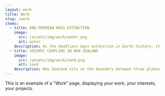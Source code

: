 ```yaml
---
layout: work
title: Work
slug: /work
items:
  - title: END-PERMIAN MASS EXTINCTION
    image:
      src: /assets/img/work/water.png
      alt: water
    description: As the deadliest mass extinction in Earth history, it eliminated 90% creatures on Earth. The primary cause is the eruption of Siberian Trap. Here we will take a look at the chain reaction from it.
  - title: SEISMIC COUPLING IN NEW ZEALAND
    image:
      src: /assets/img/work/sand.png
      alt: sand
    description: New Zealand sits on the boundary between three plates. This unique configuration creates many breathtaking landscape and geophysics features.
---
```


This is an example of a "Work" page, displaying your work, your interests, your projects.
<br />
<br />
